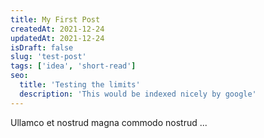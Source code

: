 ```yaml
---
title: My First Post
createdAt: 2021-12-24
updatedAt: 2021-12-24
isDraft: false
slug: 'test-post'
tags: ['idea', 'short-read']
seo:
  title: 'Testing the limits'
  description: 'This would be indexed nicely by google'
---
```


Ullamco et nostrud magna commodo nostrud ...
